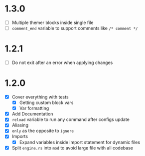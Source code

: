 # 1.3.0
- [ ] Multiple themer blocks inside single file
- [ ] `comment_end` variable to support comments like `/* comment */`

# 1.2.1
- [ ] Do not exit after an error when applying changes

# 1.2.0 
- [X] Cover everything with tests 
  - [X] Getting custom block vars 
  - [X] Var formatting 
- [X] Add Documentation
- [X] `reload` variable to run any command after configs update
- [X] Aliasing
- [X] `only` as the opposite to `ignore`
- [X] Imports
  - [X] Expand variables inside import statement for dynamic files
- [X] Split `engine.rs` into `mod`  to avoid large file with all codebase
